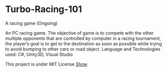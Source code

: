 # Turbo-Racing-101
A racing game (Ongoing)

An PC racing game.
The objective of game is to compete with the other multiple opponents that are controlled by computer in a racing tournament,
the player’s goal is to get to the destination as soon as possible while trying to avoid bumping to other cars or road object.
Language and Technologies used: C#, Unity3D, Visual Studio

This project is under MIT License [Show](LICENSE.txt)
